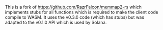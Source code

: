 This is a fork of https://github.com/RazrFalcon/memmap2-rs which implements stubs for all functions which is required
to make the client code compile to WASM. It uses the v0.3.0 code (which has stubs) but was adapted to the v0.1.0 API
which is used by Solana.